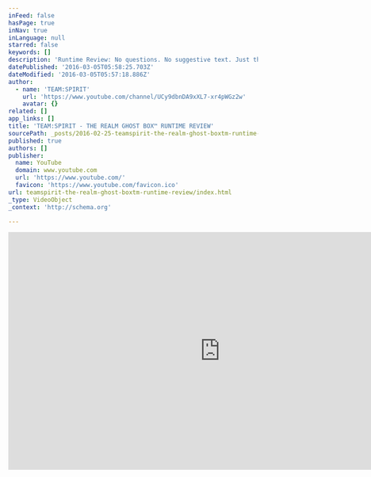 ```yaml
---
inFeed: false
hasPage: true
inNav: true
inLanguage: null
starred: false
keywords: []
description: 'Runtime Review: No questions. No suggestive text. Just the GB-REALM created by the founder of GHOSTHUNTERAPPS™/ http://ghosthunterapps.com/ (Anthony F. Sanchez) ..and you. What did you hear? Leave your thoughts in the comments section below and thanks for watching TEAM:SPIRIT. ( (SUBSCRIBE to support our research) )'
datePublished: '2016-03-05T05:58:25.703Z'
dateModified: '2016-03-05T05:57:18.886Z'
author:
  - name: 'TEAM:SPIRIT'
    url: 'https://www.youtube.com/channel/UCy9dbnDA9xXL7-xr4pWGz2w'
    avatar: {}
related: []
app_links: []
title: 'TEAM:SPIRIT - THE REALM GHOST BOX™ RUNTIME REVIEW'
sourcePath: _posts/2016-02-25-teamspirit-the-realm-ghost-boxtm-runtime-review.md
published: true
authors: []
publisher:
  name: YouTube
  domain: www.youtube.com
  url: 'https://www.youtube.com/'
  favicon: 'https://www.youtube.com/favicon.ico'
url: teamspirit-the-realm-ghost-boxtm-runtime-review/index.html
_type: VideoObject
_context: 'http://schema.org'

---
```

<iframe src="https://cdn.embedly.com/widgets/media.html?src=https%3A%2F%2Fwww.youtube.com%2Fembed%2FSYGnHbfMtbs%3Ffeature%3Doembed&amp;url=https%3A%2F%2Fwww.youtube.com%2Fwatch%3Fv%3DSYGnHbfMtbs&amp;image=https%3A%2F%2Fi.ytimg.com%2Fvi%2FSYGnHbfMtbs%2Fhqdefault.jpg&amp;key=b7d04c9b404c499eba89ee7072e1c4f7&amp;type=text%2Fhtml&amp;schema=youtube" width="854" height="480" scrolling="no" frameborder="0" allowfullscreen="allowfullscreen" style=""></iframe>